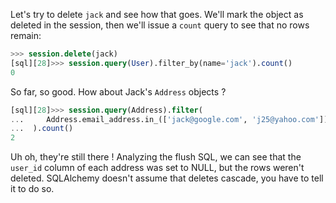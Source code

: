 Let's try to delete `jack` and see how that goes. We'll mark the object as deleted in the session, then we'll issue a `count` query to see that no rows remain:
    
```sql    
>>> session.delete(jack)
[sql][28]>>> session.query(User).filter_by(name='jack').count()
0
```

So far, so good. How about Jack's `Address` objects ?
    
```sql    
[sql][28]>>> session.query(Address).filter(
...     Address.email_address.in_(['jack@google.com', 'j25@yahoo.com'])
...  ).count()
2
```

Uh oh, they're still there ! Analyzing the flush SQL, we can see that the `user_id` column of each address was set to NULL, but the rows weren't deleted. SQLAlchemy doesn't assume that deletes cascade, you have to tell it to do so.
